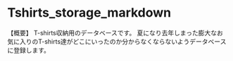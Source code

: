# Tshirts_storage_markdown
【概要】
T-shirts収納用のデータベースです。
夏になり去年しまった膨大なお気に入りのT-shirts達がどこにいったのか分からなくならないようデータベースに登録します。
<!-- イメージ的にアドレスは場所をつくって、収納用の箱にいれる前提で、場所（大文字アルファベット）＿左上から右へ下への順番で番地（数字）_箱（小文字アルファベット）_入れる下からの順番（数字）です、例えば、」場所を設定、1番は3階の押し入れ、2番は2回の棚などとして、一番左は場所例えば、A_1_a_1とします。内容はできるだけ詳細に入れて奥さんがみて廃棄またはブックオフ、メルカリで転売しやすいよう情報を盛り込みます。 
先週までは写真を取り込もうとしましたが、卒業制作の内容が決まり、画像は扱わない方針になったので画像取り込みはやめましたのでmarkdownとしています。

